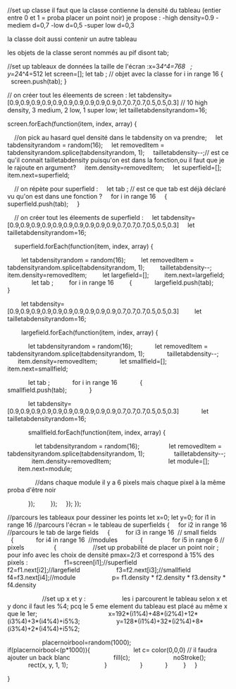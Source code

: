 //set up classe 
il faut que la classe contienne la densité du tableau (entier entre 0 et 1 = proba placer un point noir)
je propose :
-high density=0.9
-mediem d=0,7
-low d=0,5
-super low d=0,3 

la classe doit aussi contenir un autre tableau

les objets de la classe seront nommés au pif disont tab; 

//set up tableaux de données
la taille de l'écran :x=3*4^4=768   ; y=2*4^4=512
let screen=[];
let tab ; // objet avec la classe 
for i in range 16
{
    screen.push(tab);
}

// on créer tout les éleements de screen : 
let tabdensity=[0.9,0.9,0.9,0.9,0.9,0.9,0.9,0.9,0.9,0.9,0.7,0.7,0.7,0.5,0.5,0.3] // 10 high density, 3 medium, 2 low, 1 super low;
let tailletabdensityrandom=16;

screen.forEach(function(item, index, array) {

    //on pick au hasard quel densité dans le tabdensity on va prendre;
    let tabdensityrandom = random(16);
    let removedItem = tabdensityrandom.splice(tabdensityrandom, 1);
    tailletabdensity--;// est ce qu'il connait tailletabdensity puisqu'on est dans la fonction,ou il faut que je le rajoute en argument? 
    item.density=removedItem;
    let superfield=[];
    item.next=superfield;
    

    // on répète pour superfield : 
    let tab ; // est ce que tab est déjà déclaré vu qu'on est dans une fonction ? 
    for i in range 16
    {
        superfield.push(tab);
    }

    // on créer tout les éleements de superfield : 
    let tabdensity=[0.9,0.9,0.9,0.9,0.9,0.9,0.9,0.9,0.9,0.9,0.7,0.7,0.7,0.5,0.5,0.3]
    let tailletabdensityrandom=16;

    superfield.forEach(function(item, index, array) {

        let tabdensityrandom = random(16);
        let removedItem = tabdensityrandom.splice(tabdensityrandom, 1);
        tailletabdensity--;
        item.density=removedItem;
        let largefield=[];
        item.next=largefield;
        
        let tab ;
        for i in range 16
        {
            largefield.push(tab);
        }

        let tabdensity=[0.9,0.9,0.9,0.9,0.9,0.9,0.9,0.9,0.9,0.9,0.7,0.7,0.7,0.5,0.5,0.3]
        let tailletabdensityrandom=16;

        largefield.forEach(function(item, index, array) {

            let tabdensityrandom = random(16);
            let removedItem = tabdensityrandom.splice(tabdensityrandom, 1);
            tailletabdensity--;
            item.density=removedItem;
            let smallfield=[];
            item.next=smallfield;

            let tab ;
            for i in range 16
            {
                smallfield.push(tab);
            }

            let tabdensity=[0.9,0.9,0.9,0.9,0.9,0.9,0.9,0.9,0.9,0.9,0.7,0.7,0.7,0.5,0.5,0.3]
            let tailletabdensityrandom=16;

            smallfield.forEach(function(item, index, array) {

                let tabdensityrandom = random(16);
                let removedItem = tabdensityrandom.splice(tabdensityrandom, 1);
                tailletabdensity--;
                item.density=removedItem;
                
                let module=[];
                item.next=module;

                //dans chaque module il y a 6 pixels mais chaque pixel à la même proba d'être noir

            });
        });
    });
});


//parcours les tableaux pour dessiner les points 
let x=0;
let y=0;
for i1 in range 16 //parcours l'écran = le tableau de superfields 
{
    for i2 in range 16 //parcours le tab de large fields
    {
        for i3 in range 16  // small fields
        {
            for i4 in range 16  //modules
            {
                for i5 in range 6 // pixels
                {
                    //set up probabilité de placer un point noir ; pour info avec les choix de densité pmax=2/3 et correspond à 15% des pixels :
                    f1=screen[i1];//superfield 
                    f2=f1.next[i2];//largefield
                    f3=f2.next[i3];//smallfield
                    f4=f3.next[i4];//module
                    p= f1.density * f2.density * f3.density * f4.density

                    //set up x et y : 
                    les i parcourent le tableau selon x et y donc il faut les %4; pcq le 5 eme element du tableau est placé au même x que le 1er; 
                    
                    x=192*(i1%4)+48*(i2%4)+12*(i3%4)+3*(i4%4)+i5%3;
                    y=128*(i1%4)+32*(i2%4)+8*(i3%4)+2*(i4%4)+i5%2;

                    placernoirbool=random(1000);
                    if(placernoirbool<(p*1000)){
                        let c= color(0,0,0) // il faudra ajouter un back blanc
                        fill(c);
                        noStroke();
                        rect(x, y, 1, 1);
                    }   
                }
            }
        } 
    }

}
